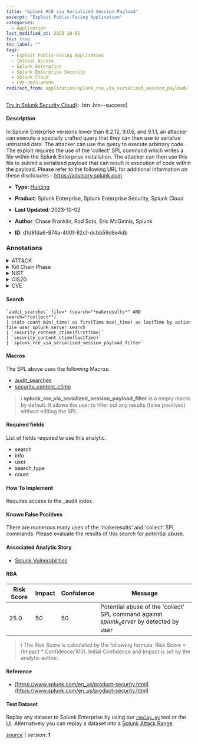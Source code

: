 ```yaml
---
title: "Splunk RCE via Serialized Session Payload"
excerpt: "Exploit Public-Facing Application"
categories:
  - Application
last_modified_at: 2023-10-02
toc: true
toc_label: ""
tags:
  - Exploit Public-Facing Application
  - Initial Access
  - Splunk Enterprise
  - Splunk Enterprise Security
  - Splunk Cloud
  - CVE-2023-40595
redirect_from: application/splunk_rce_via_serialized_session_payload/
---
```




[Try in Splunk Security Cloud](https://www.splunk.com/en_us/cyber-security.html){: .btn .btn--success}

#### Description

In Splunk Enterprise versions lower than 8.2.12, 9.0.6, and 9.1.1, an attacker can execute a specially crafted query that they can then use to serialize untrusted data. The attacker can use the query to execute arbitrary code. The exploit requires the use of the &#39;collect&#39; SPL command which writes a file within the Splunk Enterprise installation.  The attacker can then use this file to submit a serialized payload that can result in execution of code within the payload. Please refer to the following URL for additional information on these disclosures - https://advisory.splunk.com

- **Type**: [Hunting](https://github.com/splunk/security_content/wiki/Detection-Analytic-Types)
- **Product**: Splunk Enterprise, Splunk Enterprise Security, Splunk Cloud

- **Last Updated**: 2023-10-02
- **Author**: Chase Franklin, Rod Soto, Eric McGinnis, Splunk
- **ID**: d1d8fda6-874a-400f-82cf-dcbb59d8e4db

### Annotations
<details>
  <summary>ATT&CK</summary>

<div markdown="1">

#### [ATT&CK](https://attack.mitre.org/)

| ID          | Technique   | Tactic         |
| ----------- | ----------- |--------------- |
| [T1190](https://attack.mitre.org/techniques/T1190/) | Exploit Public-Facing Application | Initial Access |

</div>
</details>


<details>
  <summary>Kill Chain Phase</summary>

<div markdown="1">

* Delivery


</div>
</details>


<details>
  <summary>NIST</summary>

<div markdown="1">

* DE.AE



</div>
</details>

<details>
  <summary>CIS20</summary>

<div markdown="1">

* CIS 10



</div>
</details>

<details>
  <summary>CVE</summary>

<div markdown="1">

| ID          | Summary | [CVSS](https://nvd.nist.gov/vuln-metrics/cvss) |
| ----------- | ----------- | -------------- |
| [CVE-2023-40595](https://nvd.nist.gov/vuln/detail/CVE-2023-40595) | In Splunk Enterprise versions lower than 8.2.12, 9.0.6, and 9.1.1, an attacker can execute a specially crafted query that they can then use to serialize untrusted data. The attacker can use the query to execute arbitrary code. | None |



</div>
</details>


#### Search

```
`audit_searches` file=* (search="*makeresults*" AND search="*collect*") 
| stats count min(_time) as firstTime max(_time) as lastTime by action file user splunk_server search 
| `security_content_ctime(firstTime)` 
| `security_content_ctime(lastTime)` 
| `splunk_rce_via_serialized_session_payload_filter`
```

#### Macros
The SPL above uses the following Macros:
* [audit_searches](https://github.com/splunk/security_content/blob/develop/macros/audit_searches.yml)
* [security_content_ctime](https://github.com/splunk/security_content/blob/develop/macros/security_content_ctime.yml)

> :information_source:
> **splunk_rce_via_serialized_session_payload_filter** is a empty macro by default. It allows the user to filter out any results (false positives) without editing the SPL.



#### Required fields
List of fields required to use this analytic.
* search
* info
* user
* search_type
* count



#### How To Implement
Requires access to the _audit index.
#### Known False Positives
There are numerous many uses of the &#39;makeresults&#39; and &#39;collect&#39; SPL commands. Please evaluate the results of this search for potential abuse.

#### Associated Analytic Story
* [Splunk Vulnerabilities](/stories/splunk_vulnerabilities)




#### RBA

| Risk Score  | Impact      | Confidence   | Message      |
| ----------- | ----------- |--------------|--------------|
| 25.0 | 50 | 50 | Potential abuse of the &#39;collect&#39; SPL command against $splunk_server$ by detected by $user$ |


> :information_source:
> The Risk Score is calculated by the following formula: Risk Score = (Impact * Confidence/100). Initial Confidence and Impact is set by the analytic author.


#### Reference

* [https://www.splunk.com/en_us/product-security.html](https://www.splunk.com/en_us/product-security.html)



#### Test Dataset
Replay any dataset to Splunk Enterprise by using our [`replay.py`](https://github.com/splunk/attack_data#using-replaypy) tool or the [UI](https://github.com/splunk/attack_data#using-ui).
Alternatively you can replay a dataset into a [Splunk Attack Range](https://github.com/splunk/attack_range#replay-dumps-into-attack-range-splunk-server)




[*source*](https://github.com/splunk/security_content/tree/develop/detections/application/splunk_rce_via_serialized_session_payload.yml) \| *version*: **1**